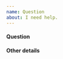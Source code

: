 ```yaml
---
name: Question
about: I need help.
---
```


<!-- THANK YOU so much for submitting a question. Please lay down some details so that folks can answer it in a timely manner. -->

#### Question

<!-- describe the question -->

#### Other details

<!-- anything that helps to answer fix this, e.g. what do you expect from the answers? -->